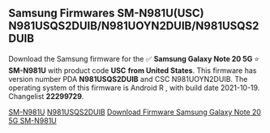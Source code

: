 <h2>Samsung Firmwares SM-N981U(USC) N981USQS2DUIB/N981UOYN2DUIB/N981USQS2DUIB</h2>
Download the Samsung firmware for the ✅ <strong>Samsung Galaxy Note 20 5G </strong> ⭐ <strong>SM-N981U</strong> with product code <strong>USC</strong> <strong> from United States</strong>. This firmware has version number PDA <strong>N981USQS2DUIB</strong> and CSC N981UOYN2DUIB. The operating system of this firmware is Android R , with build date 2021-10-19. Changelist <strong>22299729</strong>.


[SM-N981U](https://samfirm.shop/samsung/model/SM-N981U)
[N981USQS2DUIB](https://samfirm.shop/samsung/pda/N981USQS2DUIB)
[Download Firmware Samsung Galaxy Note 20 5G SM-N981U](https://samfirm.shop/samsung/firmware/467260)
